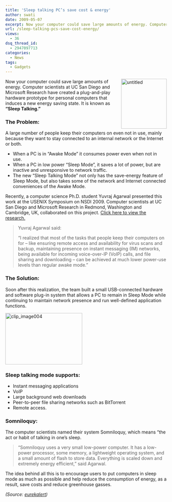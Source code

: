 ```yaml
---
title: 'Sleep talking PC’s save cost & energy'
author: swati
date: 2009-05-07
excerpt: Now your computer could save large amounts of energy. Computer scientists at UC San Diego and Microsoft Research have created a plug-and-play hardware prototype for personal computers that induces a new energy saving state. It is known as “Sleep Talking.”
url: /sleep-talking-pcs-save-cost-energy/
views:
  - 36
dsq_thread_id:
  - 2947097713
categories:
  - News
tags:
  - Gadgets
---
```

<img class="wp-image-53053" style="margin-left: 0px;margin-right: 0px" src="http://cdn.devilsworkshop.org/files/2009/05/untitled5.jpg" border="0" alt="untitled" width="142" height="156" align="right" /> Now your computer could save large amounts of energy. Computer scientists at UC San Diego and Microsoft Research have created a plug-and-play hardware prototype for personal computers that induces a new energy saving state. It is known as **“Sleep Talking.”**

### The Problem:

A large number of people keep their computers on even not in use, mainly because they want to stay connected to an internal network or the Internet or both.

  * When a PC is in “Awake Mode” it consumes power even when not in use.
  * When a PC in low power “Sleep Mode”, it saves a lot of power, but are inactive and unresponsive to network traffic.
  * The new “Sleep Talking Mode” not only has the save-energy feature of Sleep Mode, but also takes some of the network and Internet connected conveniences of the Awake Mode.

Recently, a computer science Ph.D. student Yuvraj Agarwal presented this work at the USENIX Symposium on NSDI 2009. Computer scientists at UC San Diego and Microsoft Research in Redmond, Washington and Cambridge, UK, collaborated on this project. <a href="http://mesl.ucsd.edu/yuvraj/research/documents/Somniloquy-NSDI09-Yuvraj-Agarwal.pdf" onclick="_gaq.push(['_trackEvent', 'outbound-article', 'http://mesl.ucsd.edu/yuvraj/research/documents/Somniloquy-NSDI09-Yuvraj-Agarwal.pdf', 'Click here to view the research.']);" >Click here to view the research.</a>

> Yuvraj Agarwal said:
> 
> “I realized that most of the tasks that people keep their computers on for &#8211; like ensuring remote access and availability for virus scans and backup, maintaining presence on instant messaging (IM) networks, being available for incoming voice-over-IP (VoIP) calls, and file sharing and downloading &#8211; can be achieved at much lower power-use levels than regular awake mode.”

### The Solution:

Soon after this realization, the team built a small USB-connected hardware and software plug-in system that allows a PC to remain in Sleep Mode while continuing to maintain network presence and run well-defined application functions.

<img style="margin-left: 0px;margin-right: 0px" src="http://cdn.devilsworkshop.org/files/2009/05/clip-image0046.jpg" border="0" alt="clip_image004" hspace="12" width="240" height="161" />

### Sleep talking mode supports:

  * Instant messaging applications
  * VoIP
  * Large background web downloads
  * Peer-to-peer file sharing networks such as BitTorrent
  * Remote access.

### Somniloquy:

The computer scientists named their system Somniloquy, which means &#8220;the act or habit of talking in one’s sleep.

> “Somniloquy uses a very small low-power computer. It has a low-power processor, some memory, a lightweight operating system, and a small amount of flash to store data. Everything is scaled down and extremely energy efficient,” said Agarwal.

The idea behind all this is to encourage users to put computers in sleep mode as much as possible and help reduce the consumption of energy, as a result, save costs and reduce greenhouse gasses.

*(Source: <a href="http://www.eurekalert.org/pub_releases/2009-04/uoc--tp042309.php" onclick="_gaq.push(['_trackEvent', 'outbound-article', 'http://www.eurekalert.org/pub_releases/2009-04/uoc--tp042309.php', 'eurekalert']);" >eurekalert</a>)*
